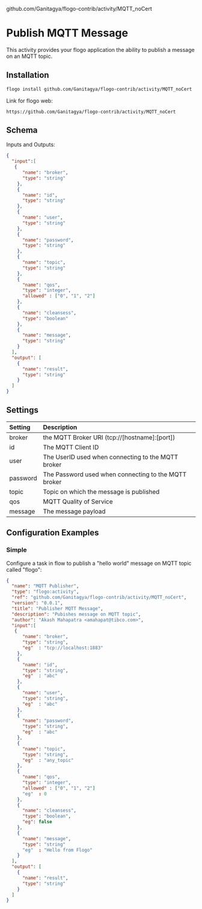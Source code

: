 github.com/Ganitagya/flogo-contrib/activity/MQTT_noCert


# Publish MQTT Message
This activity provides your flogo application the ability to publish a message on an MQTT topic.


## Installation

```bash
flogo install github.com/Ganitagya/flogo-contrib/activity/MQTT_noCert
```
Link for flogo web:
```
https://github.com/Ganitagya/flogo-contrib/activity/MQTT_noCert
```

## Schema
Inputs and Outputs:

```json
{
  "input":[
   {
      "name": "broker",
      "type": "string"
    },
    {
      "name": "id",
      "type": "string"
    },
    {
      "name": "user",
      "type": "string"
    },
    {
      "name": "password",
      "type": "string"
    },
    {
      "name": "topic",
      "type": "string"
    },
    {
      "name": "qos",
      "type": "integer",
      "allowed" : ["0", "1", "2"]
    },
    {
      "name": "cleansess",
      "type": "boolean"
    },
    {
      "name": "message",
      "type": "string"
    }
  ],
  "output": [
    {
      "name": "result",
      "type": "string"
    }
  ]
}
```
## Settings
| Setting   | Description    |
|:----------|:---------------|
| broker    | the MQTT Broker URI (tcp://[hostname]:[port])|
| id        | The MQTT Client ID |         
| user      | The UserID used when connecting to the MQTT broker |
| password  | The Password used when connecting to the MQTT broker |
| topic     | Topic on which the message is published |
| qos       | MQTT Quality of Service |
| message   | The message payload |


## Configuration Examples
### Simple
Configure a task in flow to publish a "hello world" message on MQTT topic called "flogo":

```json
{
  "name": "MQTT Publisher",
  "type": "flogo:activity",
  "ref": "github.com/Ganitagya/flogo-contrib/activity/MQTT_noCert",
  "version": "0.0.1",
  "title": "Publisher MQTT Message",
  "description": "Pubishes message on MQTT topic",
  "author": "Akash Mahapatra <amahapat@tibco.com>",
  "input":[
   {
      "name": "broker",
      "type": "string",
      "eg"  : "tcp://localhost:1883"
    },
    {
      "name": "id",
      "type": "string",
      "eg"  : "abc"
    },
    {
      "name": "user",
      "type": "string",
      "eg"  : "abc"
    },
    {
      "name": "password",
      "type": "string",
      "eg"  : "abc"
    },
    {
      "name": "topic",
      "type": "string",
      "eg"  : "any_topic"
    },
    {
      "name": "qos",
      "type": "integer",
      "allowed" : ["0", "1", "2"]
      "eg"  : 0
    },
    {
      "name": "cleansess",
      "type": "boolean",
      "eg": false
    },
    {
      "name": "message",
      "type": "string"
      "eg"  : "Hello from Flogo"
    }
  ],
  "output": [
    {
      "name": "result",
      "type": "string"
    }
  ]
}
```
